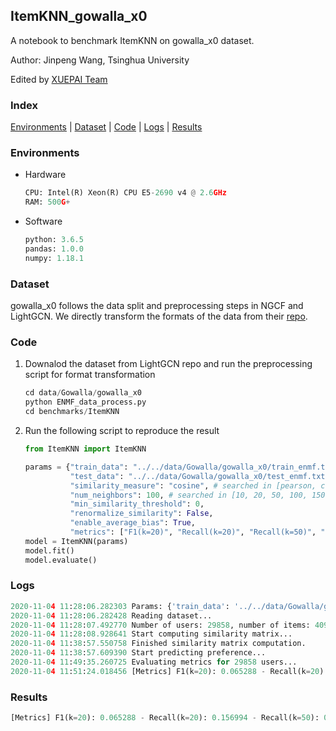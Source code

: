 
## ItemKNN_gowalla_x0 

A notebook to benchmark ItemKNN on gowalla_x0 dataset.

Author: Jinpeng Wang, Tsinghua University

Edited by [XUEPAI Team](https://github.com/xue-pai)


### Index
[Environments](#Environments) | [Dataset](#Dataset) | [Code](#Code) | [Logs](#Logs) | [Results](#Results)

### Environments
+ Hardware

    ```python
    CPU: Intel(R) Xeon(R) CPU E5-2690 v4 @ 2.6GHz
    RAM: 500G+
    ```
+ Software

    ```python
    python: 3.6.5
    pandas: 1.0.0
    numpy: 1.18.1
    ```

### Dataset
gowalla_x0 follows the data split and preprocessing steps in NGCF and LightGCN. We directly transform the formats of the data from their [repo](https://github.com/kuandeng/LightGCN/tree/master/Data).


### Code

1. Downalod the dataset from LightGCN repo and run the preprocessing script for format transformation

    ```python
    cd data/Gowalla/gowalla_x0
    python ENMF_data_process.py
    cd benchmarks/ItemKNN
    ```

2. Run the following script to reproduce the result

    ```python
    from ItemKNN import ItemKNN

    params = {"train_data": "../../data/Gowalla/gowalla_x0/train_enmf.txt",
              "test_data": "../../data/Gowalla/gowalla_x0/test_enmf.txt",
              "similarity_measure": "cosine", # searched in [pearson, cosine]
              "num_neighbors": 100, # searched in [10, 20, 50, 100, 150, 200]
              "min_similarity_threshold": 0,
              "renormalize_similarity": False,
              "enable_average_bias": True,
              "metrics": ["F1(k=20)", "Recall(k=20)", "Recall(k=50)", "NDCG(k=20)", "NDCG(k=50)", "HitRate(k=20)", "HitRate(k=50)"]}
    model = ItemKNN(params)
    model.fit()
    model.evaluate()
    ```

### Logs
```python
2020-11-04 11:28:06.282303 Params: {'train_data': '../../data/Gowalla/gowalla_x0/train_enmf.txt', 'test_data': '../../data/Gowalla/gowalla_x0/test_enmf.txt', 'similarity_measure': 'cosine', 'num_neighbors': 100, 'min_similarity_threshold': 0, 'renormalize_similarity': False, 'enable_average_bias': True, 'metrics': ['F1(k=20)', 'Recall(k=20)', 'Recall(k=50)', 'NDCG(k=20)', 'NDCG(k=50)', 'HitRate(k=20)', 'HitRate(k=50)']}
2020-11-04 11:28:06.282428 Reading dataset...
2020-11-04 11:28:07.492770 Number of users: 29858, number of items: 40981
2020-11-04 11:28:08.928641 Start computing similarity matrix...
2020-11-04 11:38:57.550758 Finished similarity matrix computation.
2020-11-04 11:38:57.609390 Start predicting preference...
2020-11-04 11:49:35.260725 Evaluating metrics for 29858 users...
2020-11-04 11:51:24.018456 [Metrics] F1(k=20): 0.065288 - Recall(k=20): 0.156994 - Recall(k=50): 0.254896 - NDCG(k=20): 0.121364 - NDCG(k=50): 0.152704 - HitRate(k=20): 0.509445 - HitRate(k=50): 0.665048
```

### Results
```python
[Metrics] F1(k=20): 0.065288 - Recall(k=20): 0.156994 - Recall(k=50): 0.254896 - NDCG(k=20): 0.121364 - NDCG(k=50): 0.152704 - HitRate(k=20): 0.509445 - HitRate(k=50): 0.665048
```
